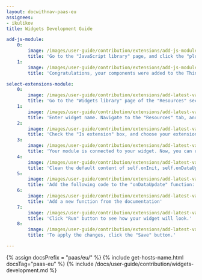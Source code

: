 ```yaml
---
layout: docwithnav-paas-eu
assignees:
- ikulikov
title: Widgets Development Guide

add-js-module:
    0:
        image: /images/user-guide/contribution/extensions/add-js-module-1-pe.png
        title: 'Go to the "JavaScript library" page, and click the "plus" icon. In the pop-up that opens, select "Extension" in the "JavaScript type" selector, enter title for your module, and drag the file with your compiled components. Then, click "Add".'
    1:
        image: /images/user-guide/contribution/extensions/add-js-module-2-pe.png
        title: 'Congratulations, your components were added to the ThingsBoard!'

select-extensions-module:
    0:
        image: /images/user-guide/contribution/extensions/add-latest-values-widget-1-pe.png
        title: 'Go to the "Widgets library" page of the "Resources" section. Click the "plus" icon in the upper-right corner of the window, and select the "Create new widget" option. Then, select widget type - "Latest widget";'
    1:
        image: /images/user-guide/contribution/extensions/add-latest-values-widget-2-pe.png
        title: 'Enter widget name. Navigate to the "Resources" tab, and click "Add" button;'
    2:
        image: /images/user-guide/contribution/extensions/add-latest-values-widget-3-pe.png
        title: 'Check the "Is extension" box, and choose your extension module from the drop-down menu;'
    3:
        image: /images/user-guide/contribution/extensions/add-latest-values-widget-4-pe.png
        title: 'Your module is connected to your widget. Now, you can use your angular components. Go the "HTML" tab, and add the custom component. In our case it will be "tb-example-table".'
    4:
        image: /images/user-guide/contribution/extensions/add-latest-values-widget-5-pe.png
        title: 'Clean the default content of self.onInit, self.onDataUpdated, self.onResize, self.onDestroy functions'
    5:
        image: /images/user-guide/contribution/extensions/add-latest-values-widget-6-pe.png
        title: 'Add the following code to the "onDataUpdate" function: "self.ctx.$scope.exampleTableComponent.onDataUpdated();"'
    6:
        image: /images/user-guide/contribution/extensions/add-latest-values-widget-7-pe.png
        title: 'Add a new function from the documentation'
    7:
        image: /images/user-guide/contribution/extensions/add-latest-values-widget-8-pe.png
        title: 'Click "Run" button to see how your widget will look.'
    8:
        image: /images/user-guide/contribution/extensions/add-latest-values-widget-9-pe.png
        title: 'To apply the changes, click the "Save" button.'

---
```


{% assign docsPrefix = "paas/eu/" %}
{% include get-hosts-name.html docsTag="paas-eu" %}
{% include /docs/user-guide/contribution/widgets-development.md %}

